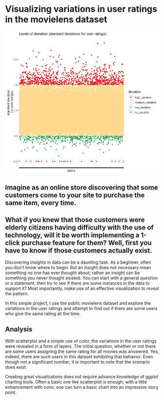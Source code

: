 # Visualizing variations in user ratings in the movielens dataset


![alt text](https://github.com/kowusu01/VisualizeStandardDeviations/blob/main/plot2.png?raw=true)

## Imagine as an online store discovering that some customers come to your site to purchase the same item, every time.

## What if you knew that those customers were elderly citizens having difficulty with the use of technology, will it be worth implementing a 1-click purchase feature for them? Well, first you have to know if those customers actually exist. 
 
 
Discovering insights in data can be a daunting task. As a beginner, often you don't know where to begin. But an insight does not necessary mean something no one has ever thought about; rather an insight can be something you never thought existed.
You can start with a general question or a statement, then try to see if there are some instances in the data to support it? Most importantly, make use of an effective visualization to reveal the pattern.  

In this simple project, I use the public movielens dataset and explore the variations in the user ratings and attempt to find out if there are some users who give the same rating all the time.


## Analysis
With scatterplot and a simple use of color, the variations in the user ratings were revealed in a form of layers. The initial question, whether or not there are some users assigning the same rating for all movies was answered. Yes, indeed, there are such users in this dataset exhibiting that behavior. Even though not a significant number, it is important to note that the scenario does exist. 

Creating great visualizations does not require advance knowledge of ggplot charting tools. Often a basic one like scatterplot is enough; with a little enhancement with color, one can turn a basic chart into an impressive story point.
